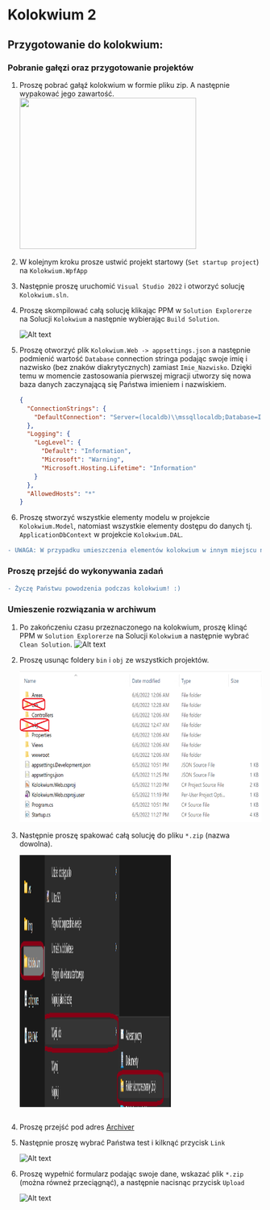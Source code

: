 # Kolokwium 2
## Przygotowanie do kolokwium:
### Pobranie gałęzi oraz przygotowanie projektów
1) Proszę pobrać gałąź kolokwium w formie pliku zip. A następnie wypakować jego zawartość.
  <img src="Img/download_zip.png" width=350 height=300></img>
2) W kolejnym kroku prosze ustwić projekt startowy (`Set startup project`) na `Kolokwium.WpfApp`  
3) Następnie proszę uruchomić `Visual Studio 2022` i otworzyć solucję `Kolokwium.sln`.  
3) Proszę skompilować całą solucję klikając PPM w `Solution Explorerze` na Solucji `Kolokwium` a następnie wybierając `Build Solution`.

    ![Alt text](Img/compile_solution.png?raw=true)

4) Proszę otworzyć plik `Kolokwium.Web -> appsettings.json` a następnie podmienić wartość `Database` connection stringa podając swoje imię i nazwisko (bez znaków diakrytycznych) zamiast `Imie_Nazwisko`. Dzięki temu w momencie zastosowania pierwszej migracji utworzy się nowa baza danych zaczynającą się Państwa imieniem i nazwiskiem.
    ```json
    {
      "ConnectionStrings": {
        "DefaultConnection": "Server=(localdb)\\mssqllocaldb;Database=Imie_Nazwisko_Kolokwium2_AppDb;Trusted_Connection=True;MultipleActiveResultSets=true"
      },
      "Logging": {
        "LogLevel": {
          "Default": "Information",
          "Microsoft": "Warning",
          "Microsoft.Hosting.Lifetime": "Information"
        }
      },
      "AllowedHosts": "*"
    }
    ```  
5) Proszę stworzyć wszystkie elementy modelu w projekcie `Kolokwium.Model`, natomiast wszystkie elementy dostępu do danych tj. `ApplicationDbContext` w projekcie `Kolokwium.DAL`. 
```diff
- UWAGA: W przypadku umieszczenia elementów kolokwium w innym miejscu niż powyższej określone, spowoduje znaczne obniżenie oceny lub uzyskanie oceny niedostatecznej. 
```
### Proszę przejść do wykonywania zadań

```diff
- Życzę Państwu powodzenia podczas kolokwium! :)
```
### Umieszenie rozwiązania w archiwum
1)  Po zakończeniu czasu przeznaczonego na kolokwium, proszę klinąć PPM w `Solution Explorerze` na Solucji `Kolokwium` a następnie wybrać `Clean Solution`.
    ![Alt text](Img/clean_solution.png?raw=true)
2)  Proszę usunąc foldery `bin` i `obj` ze wszystkich projektów.
    
    <img src="Img/del_folders.png" width=600 height=300></img>
 
3)  Następnie proszę spakować całą solucję do pliku `*.zip` (nazwa dowolna). 
 
    <img src="Img/zip.png" width=300 height=500></img>

    ```
5)  Proszę przejść pod adres [Archiver](https://ik2a.kik.pcz.pl/archiver/TestArchive/Index)
6)  Następnie proszę wybrać Państwa test i kilknąć przycisk `Link`

    ![Alt text](Img/ArchiverUpload1.png?raw=true)
    
7)  Proszę wypełnić formularz podając swoje dane, wskazać plik `*.zip` (można równeż przeciągnąć), a następnie nacisnąc przycisk `Upload`

    ![Alt text](Img/ArchiverUpload2.png?raw=true)
    
 
